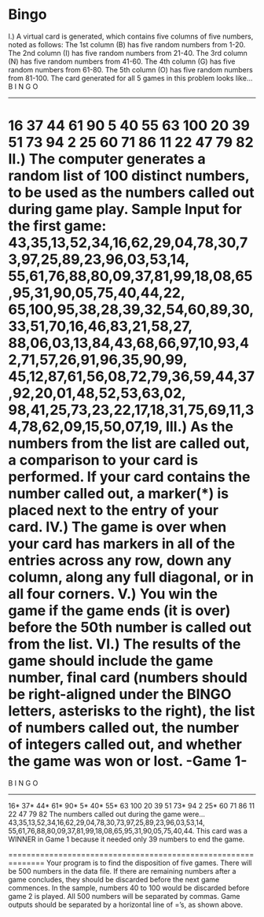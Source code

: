 Bingo
=====

I.) A virtual card is generated, which contains five columns of
five numbers, noted as follows:
The 1st column (B) has five random numbers from 1-20.
The 2nd column (I) has five random numbers from 21-40.
The 3rd column (N) has five random numbers from 41-60.
The 4th column (G) has five random numbers from 61-80.
The 5th column (O) has five random numbers from 81-100.
The card generated for all 5 games in this problem looks
like...
B I N G O
--- --- --- --- ---
16 37 44 61 90
5 40 55 63 100
20 39 51 73 94
2 25 60 71 86
11 22 47 79 82
II.) The computer generates a random list of 100 distinct
numbers, to be used as the numbers called out during game play.
Sample Input for the first game:
43,35,13,52,34,16,62,29,04,78,30,73,97,25,89,23,96,03,53,14,
55,61,76,88,80,09,37,81,99,18,08,65,95,31,90,05,75,40,44,22,
65,100,95,38,28,39,32,54,60,89,30,33,51,70,16,46,83,21,58,27,
88,06,03,13,84,43,68,66,97,10,93,42,71,57,26,91,96,35,90,99,
45,12,87,61,56,08,72,79,36,59,44,37,92,20,01,48,52,53,63,02,
98,41,25,73,23,22,17,18,31,75,69,11,34,78,62,09,15,50,07,19,
III.) As the numbers from the list are called out, a comparison
to your card is performed. If your card contains the number
called out, a marker(*) is placed next to the entry of your card.
IV.) The game is over when your card has markers in all of the entries across any row, down any column, along any full diagonal, or in all four corners.
V.) You win the game if the game ends (it is over) before the 50th number is called out from the list.
VI.) The results of the game should include the game number, final card (numbers should be right-aligned under the BINGO letters, asterisks to the right), the list of numbers called out, the number of integers called out, and whether the game was won or lost.
-Game 1-
========
B I N G O
--- --- --- --- ---
16* 37* 44* 61* 90*
5* 40* 55* 63 100
20 39 51 73* 94
2 25* 60 71 86
11 22 47 79 82
The numbers called out during the game were...
43,35,13,52,34,16,62,29,04,78,30,73,97,25,89,23,96,03,53,14,
55,61,76,88,80,09,37,81,99,18,08,65,95,31,90,05,75,40,44.
This card was a WINNER in Game 1 because it needed
only 39 numbers to end the game.

==============================================================
Your program is to find the disposition of five games. There will be 500 numbers in the data file. If there are remaining numbers after a game concludes, they should be discarded before the next game commences. In the sample, numbers 40 to 100 would be discarded before game 2 is played.
All 500 numbers will be separated by commas. Game outputs should be separated by a horizontal line of =’s, as shown above.
